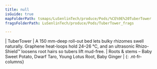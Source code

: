 ```yaml
---
title: null
isGuide: true
mapFolderPath: tsmaps/LuSenlinTech/produce/Pods/%CE%9E%20TuberTower
fragsFolderPath: LuSenlinTech/produce/Pods/TuberTower_frags

---
```



<!-- tsGuideRenderComment {"guide":{"id":"xDhIq40zA","path":"LuSenlinTech/produce/Pods","fragmentFolderPath":"LuSenlinTech/produce/Pods/TuberTower_frags"},"fragment":{"id":"xDhIq40zA","topLevelMapKey":"wkPL1J00M3","mapKeyChain":"wkPL1J00M3","guideID":"xDhIq40Rk","guidePath":"c:/GitHub/MuddySpud/MuddySpud.github.io/tsmaps/LuSenlinTech/produce/Pods/TuberTower.tspod","chartKey":"wkPL1J00M3","isLeaf":false,"options":[{"id":"xDhIq80KH","option":"TuberTower details","order":1,"isAncillary":true}]}} -->

| TuberTower | A 150 mm-deep roll-out bed lets bulky rhizomes swell naturally. Graphene heat-loops hold 24–26 °C, and an ultrasonic Rhizo-Shield™ loosens root hairs so tubers lift mud-free. | Roots & stems – Baby Sweet Potato, Dwarf Taro, Young Lotus Root, Baby Ginger |
{: .nt-fr-columns}
